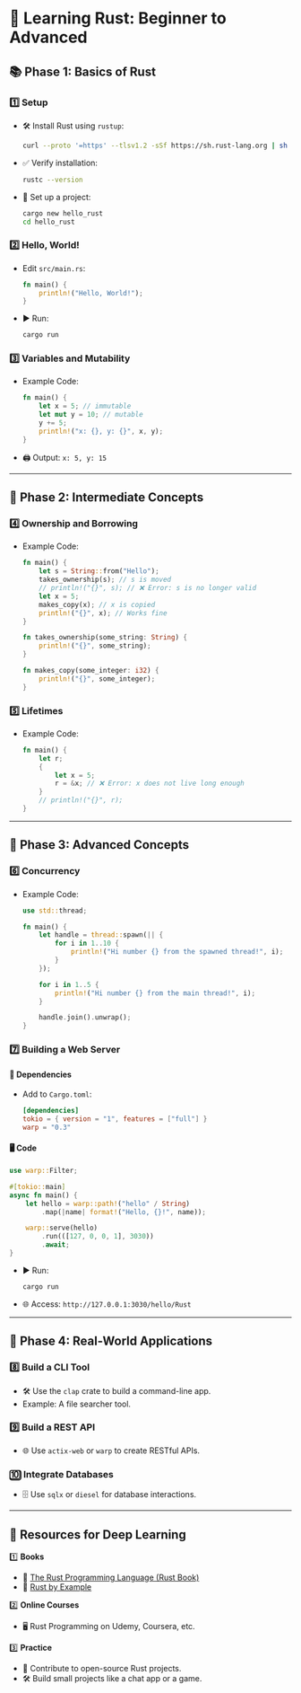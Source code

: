 # 🚀 Learning Rust: Beginner to Advanced

## **📚 Phase 1: Basics of Rust**

### 1️⃣ **Setup**
- 🛠️ Install Rust using `rustup`:
  ```bash
  curl --proto '=https' --tlsv1.2 -sSf https://sh.rust-lang.org | sh
  ```
- ✅ Verify installation:
  ```bash
  rustc --version
  ```
- 📁 Set up a project:
  ```bash
  cargo new hello_rust
  cd hello_rust
  ```

### 2️⃣ **Hello, World!**
- Edit `src/main.rs`:
  ```rust
  fn main() {
      println!("Hello, World!");
  }
  ```
- ▶️ Run:
  ```bash
  cargo run
  ```

### 3️⃣ **Variables and Mutability**
- Example Code:
  ```rust
  fn main() {
      let x = 5; // immutable
      let mut y = 10; // mutable
      y += 5;
      println!("x: {}, y: {}", x, y);
  }
  ```
- 🖨️ Output: `x: 5, y: 15`

---

## **📖 Phase 2: Intermediate Concepts**

### 4️⃣ **Ownership and Borrowing**
- Example Code:
  ```rust
  fn main() {
      let s = String::from("Hello");
      takes_ownership(s); // s is moved
      // println!("{}", s); // ❌ Error: s is no longer valid
      let x = 5;
      makes_copy(x); // x is copied
      println!("{}", x); // Works fine
  }

  fn takes_ownership(some_string: String) {
      println!("{}", some_string);
  }

  fn makes_copy(some_integer: i32) {
      println!("{}", some_integer);
  }
  ```

### 5️⃣ **Lifetimes**
- Example Code:
  ```rust
  fn main() {
      let r;
      {
          let x = 5;
          r = &x; // ❌ Error: x does not live long enough
      }
      // println!("{}", r);
  }
  ```

---

## **🚀 Phase 3: Advanced Concepts**

### 6️⃣ **Concurrency**
- Example Code:
  ```rust
  use std::thread;

  fn main() {
      let handle = thread::spawn(|| {
          for i in 1..10 {
              println!("Hi number {} from the spawned thread!", i);
          }
      });

      for i in 1..5 {
          println!("Hi number {} from the main thread!", i);
      }

      handle.join().unwrap();
  }
  ```

### 7️⃣ **Building a Web Server**
#### 🔗 Dependencies
- Add to `Cargo.toml`:
  ```toml
  [dependencies]
  tokio = { version = "1", features = ["full"] }
  warp = "0.3"
  ```

#### 🖥️ Code
```rust
use warp::Filter;

#[tokio::main]
async fn main() {
    let hello = warp::path!("hello" / String)
        .map(|name| format!("Hello, {}!", name));

    warp::serve(hello)
        .run(([127, 0, 0, 1], 3030))
        .await;
}
```
- ▶️ Run:
  ```bash
  cargo run
  ```
- 🌐 Access: `http://127.0.0.1:3030/hello/Rust`

---

## **🌟 Phase 4: Real-World Applications**

### 8️⃣ **Build a CLI Tool**
- 🛠️ Use the `clap` crate to build a command-line app.
- Example: A file searcher tool.

### 9️⃣ **Build a REST API**
- 🌐 Use `actix-web` or `warp` to create RESTful APIs.

### 🔟 **Integrate Databases**
- 🗄️ Use `sqlx` or `diesel` for database interactions.

---

## **📘 Resources for Deep Learning**

1️⃣ **Books**
   - 📖 [The Rust Programming Language (Rust Book)](https://doc.rust-lang.org/book/)
   - 📖 [Rust by Example](https://doc.rust-lang.org/rust-by-example/)

2️⃣ **Online Courses**
   - 🖥️ Rust Programming on Udemy, Coursera, etc.

3️⃣ **Practice**
   - 🤝 Contribute to open-source Rust projects.
   - 🛠️ Build small projects like a chat app or a game.
